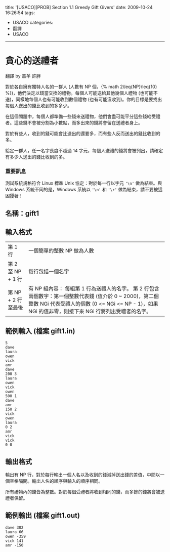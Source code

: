 title: '[USACO][PROB] Section 1.1 Greedy Gift Givers'
date: 2009-10-24 16:26:54
tags:
- USACO
categories:
- 翻譯
- USACO
---

# 貪心的送禮者

翻譯 by 羔羊 許胖

<!-- more -->

對於各自擁有獨特人名的一群人 (人數有 NP 個，{% math 2\leq{NP}\leq{10} %})，他們決定以錢當交換的禮物。每個人可能送給其他幾個人禮物 (也可能不送)，同樣地每個人也有可能收到數個禮物 (也有可能沒收到)。你的目標是要找出每個人送出的錢比收到的多多少。

在這個問題中，每個人都準備一些錢來送禮物，他們會盡可能平分這些錢給受禮者。這些錢不會被分割為小數點，而多出來的錢將會留在送禮者身上。

對於有些人，收到的錢可能會比送出的還要多，而有些人反而送出的錢比收到的多。

給定一群人，任一名字長度不超過 14 字元，每個人送禮的錢將會被列出，請確定有多少人送出的錢比收到的多。

### 重要訊息

測試系統規格符合 Linux 標準 Unix 協定：對於每一行以字元 `'\n'` 做為結束。與 Windows 系統不同的是，Windows 系統以 `'\n'` 和 `'\r'` 做為結束，請不要被這困擾著！ 

## 名稱：gift1

## 輸入格式
<table><tr><td>第 1 行</td><td>一個簡單的整數 NP 做為人數</td></tr><tr><td>第 2 至 NP + 1 行</td><td>每行包括一個名字</td></tr><td>第 NP + 2 行至最後</td><td>有 NP 組內容：
每組第 1 行為送禮人的名字。
第 2 行包含兩個數字：第一個整數代表錢 (值介於 0 ~ 2000)，第二個整數 NGi 代表受禮人的個數 (0 <= NGi <= NP - 1)，如果 NGi 的值非零，則接下來 NGi 行將列出受禮者的名字。</td></tr></table>

## 範例輸入 (檔案 gift1.in)

```
5
dave
laura
owen
vick
amr
dave
200 3
laura
owen
vick
owen
500 1
dave
amr
150 2
vick
owen
laura
0 2
amr
vick
vick
0 0
```

## 輸出格式

輸出有 NP 行，對於每行輸出一個人名以及收到的錢減掉送出錢的差值，中間以一個空格隔開。輸出人名的順序與輸入的順序相同。

所有禮物內的錢皆為整數。對於每個受禮者將收到相同的錢，而多餘的錢將會被送禮者保留。

## 範例輸出 (檔案 gift1.out)

```
dave 302
laura 66
owen -359
vick 141
amr -150
```